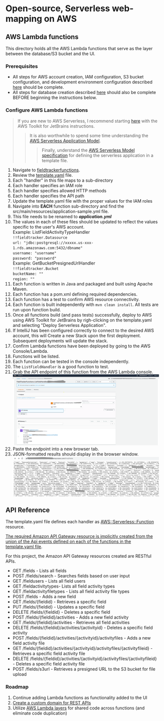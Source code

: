 # Open-source, Serverless web-mapping on AWS
## AWS Lambda functions

This directory holds all the AWS Lambda functions that serve as the layer between the database/S3 bucket and the UI.
### Prerequisites
- All steps for AWS account creation,  IAM configuration, S3 bucket configuration, and development environment configuration described [here](../README.md) should be complete.  
- All steps for database creation described [here](../database/README.md) should also be complete BEFORE beginning the instructions below.  

### Configure AWS Lambda functions
> If you are new to AWS Serverless, I recommend starting [here](https://docs.aws.amazon.com/toolkit-for-jetbrains/latest/userguide/sam.html) with the AWS Toolkit for JetBrains instructions. 
>> It is also worthwhile to spend some time understanding the [AWS Serverless Application Model](https://docs.aws.amazon.com/serverless-application-model/latest/developerguide/what-is-sam.html).
>>> Finally, understand the [AWS Serverless Model specification](https://docs.aws.amazon.com/serverless-application-model/latest/developerguide/sam-specification.html) for defining the serverless application in a template file.
 
1. Navigate to [fieldtrackerfunctions](fieldtrackerfunctions).
2. Review the [template.yaml](fieldtrackerfunctions/template.yaml) file.
  1. Each "handler" in this file maps to a sub-directory 
  2. Each handler specifies an IAM role
  3. Each handler specifies allowed HTTP methods 
  4. Each handler specifies the API path
3. Update the template.yaml file with the proper values for the IAM roles 
4. Navigate into **EACH** function sub-directory and find the src/main/resources/application-sample.yml file.
  1. This file needs to be renamed to ***application.yml***
  2. The values in each of these files should be updated to reflect the values specific to the user's AWS account.  
  Example: ListFieldActivityTypeHandler  
  `!!fieldtracker.Datasource`     
  `url: "jdbc:postgresql://xxxxx.us-xxx-1.rds.amazonaws.com:5432/dbname"`     
  `username: "username"`      
  `password: "password"`      
   Example: GetBucketPresignedUrlHandler  
   `!!fieldtracker.Bucket`      
   `bucketName: ""`      
   `region: ""`    
5. Each function is written in Java and packaged and built using Apache Maven.  
  1. Each function has a pom.xml defining required dependencies.
  2. Each function has a test to confirm AWS resource connectivity. 
  3. Each function is built independently with `mvn clean install`.  All tests are run upon function build.  
6. Once all functions build (and pass tests) successfully, deploy to AWS using AWS Toolkit for JetBrains by righ-clicking on the template.yaml and selecting "Deploy Serverless Application".
  1. If IntelliJ has been configured correctly to connect to the desired AWS account, this will Create a new Stack upon the first deployment.  Subsequent deployments will update the stack. 
7. Confirm Lambda functions have been deployed by going to the AWS Console/Lambda.  
  1. Functions will be listed.  
  2. Each function can be tested in the console independently. 
8. The `ListFieldHandler` is a good function to test.  
  1. Grab the API endpoint of this function from the AWS Lambda console.  
  ![Lambda function console](2020-11-15_13-55-54.png)
  2. Paste the endpoint into a new browser tab.  
  3. JSON-formatted results should display in the browser window.
  ![Lambda function results](2020-11-15_14-06-57.png)  


## API Reference
The template.yaml file defines each handler as [AWS::Serverless::Function](https://docs.aws.amazon.com/serverless-application-model/latest/developerguide/sam-resource-function.html) resource.  

[The required Amazon API Gateway resource is implicitly created from the union of the Api events defined on each of the functions in the template.yaml file](https://docs.aws.amazon.com/serverless-application-model/latest/developerguide/sam-resource-api.html).  

For this project, the Amazon API Gateway resources created are RESTful APIs.   

* GET /fields  - Lists all fields
* POST /fields/search - Searches fields based on user input
* GET /fieldusers - Lists all field users
* GET /fieldactivitytypes- Lists all field activity types
* GET /fieldactivityfiletypes - Lists all field activity file types
* POST /fields - Adds a new field
* GET /fields/{fieldid} - Retrieves a specific field
* PUT /fields/{fieldid} - Updates a specific field
* DELETE /fields/{fieldid} - Deletes a specific field
* POST /fields/{fieldid}/activities - Adds a new field activity
* GET /fields/{fieldid}/activities - Retrieves all field activities
* DELETE /fields/{fieldid}/activities/{activityid} - Deletes a specific field activity
* POST /fields/{fieldid}/activities/{activityid}/activityfiles - Adds a new field activity file
* GET /fields/{fieldid}/activities/{activityid}/activityfiles/{activityfileid} - Retrieves a specific field activity file
* DELETE /fields/{fieldid}/activities/{activityid}/activityfiles/{activityfileid} - Deletes a specific field activity file
* POST /fields/s3url - Retrieves a presigned URL to the S3 bucket for file upload

### Roadmap
1. Continue adding Lambda functions as functionality added to the UI
2. [Create a custom domain for REST APIs](https://docs.aws.amazon.com/apigateway/latest/developerguide/how-to-custom-domains.html)
3. Utilize [AWS Lambda layers](https://docs.aws.amazon.com/lambda/latest/dg/configuration-layers.html) for shared code across functions (and eliminate code duplication)


